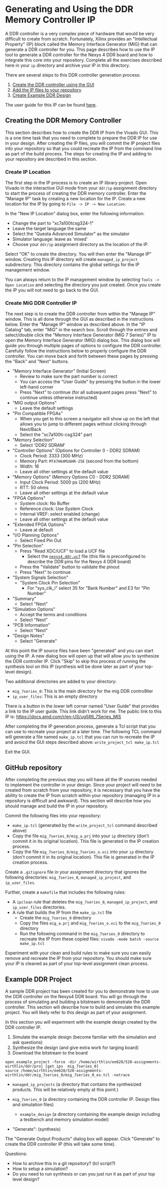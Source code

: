 # Generating and Using the DDR Memory Controller IP

A DDR controller is a very complex piece of hardware that would be very difficult to create from scratch.
Fortunately, Xilinx provides an "Intellectual Property" (IP) block called the Memory Interface Generator (MIG) that can generate a DDR controller for you.
This page describes how to use the IP tool to generate a DDR controller for the Nexys 4 DDR board and how to integrate this core into your repository.
Complete all the exercises described here in your `ip` directory and archive your IP in this directory.

There are several steps to this DDR controller generation process:
1. [Create the DDR controller using the GUI](#creating-the-ddr-memory-controller)
2. [Add the IP files to your repository](#github-repository)
3. [Create Example DDR Design]()

The user guide for this IP can be found [here](https://docs.amd.com/r/en-US/ug586_7Series_MIS).

## Creating the DDR Memory Controller

This section describes how to create the DDR IP from the Vivado GUI.
This is a one time task that you need to complete to prepare the DDR IP for use in your design.
After creating the IP files, you will commit the IP project files into your repository so that you could recreate the IP from the command line as part of the build process.
The steps for creating the IP and adding to your repository are described in this section.

### Create IP Location

The first step in the IP process is to create an IP library project.
Open Vivado in the interactive GUI mode from your `ddr/ip` assignment directory to start the process of creating the DDR memory controller.
Enter the "Manage IP" task by creating a new location for the IP.
Create a new location for the IP by going to `File -> IP -> New Location`.

In the "New IP Location" dialog box, enter the following information:
* Change the part to "xc7a100tcsg324-1"
* Leave the target language the same
* Select the "Questa Advanced Simulator" as the simulator
* Simulator language: leave as 'mixed'
* Choose your `ddr/ip` assignment directory as the location of the IP. 

Select "OK" to create the directory.
You will then enter the "Manage IP" window.
Creating this IP directory will create `managed_ip_project` subdirectory.
This directory contains the global settings for the IP management window.

You can always return to the IP management window by selecting `Tools -> Open Location` and selecting the directory you just created.
Once you create the IP you will not need to go back to the GUI.

### Create MiG DDR Controller IP

The next step is to create the DDR controller from within the "Manage IP" window.
This is all done through the GUI as described in the instructions below.
Enter the "Manage IP" window as described above.
In the "IP Catalog" tab, enter "MiG" in the search box.
Scroll through the entries and select/double click the "Memory Interface Generator (MIG 7 Series)" IP to open the Memory Interface Generator (MIG) dialog box.
This dialog box will guide you through multiple pages of options to configure the DDR controller.
Carefully follow the instructions below to properly configure the DDR controller.
You can move back and forth between these pages by pressing the "Back" and "Next" buttons.

* "Memory Interface Generator" (Initial Screen)
  * Review to make sure the part number is correct
  * You can access the "User Guide" by pressing the button in the lower left-hand corner
  * Press "Next" to continue (for all subsequent pages press "Next" to continue unless otherwise instructed)
* "MIG output Options"
  * Leave the default settings
* "Pin Compatible FPGAs"
  * When you get to this screen a navigator will show up on the left that allows you to jump to different pages without clicking through Next/Back
  * Select the "xc7a100ti-csg324" part
* "Memory Selection"
  * Select 'DDR2 SDRAM'
* "Controller Options" (Options for Controller 0 - DDR2 SDRAM)
  * Clock Period: 3333 (300 MHz)
  * Memory Part: `MT47H64M16HR-25E` (second from the bottom)
  * Width: 16
  * Leave all other settings at the default value
  <!-- * Data Mask: selected
  * Nmber of Bank Machines (leave at default 4)
  * Ordering: leave at strict -->
* "Memory Options" (Memory Options C0 - DDR2 SDRAM)
  * Input Clock Period: 5000 ps (200 MHz)
  * RTT: 50 ohms
  * Leave all other settings at the default value
* "FPGA Options"
  * System clock: No Buffer <!-- We generate the signal at the top level -->
  * Reference clock: Use System Clock  <!-- We generate the signal at the top level -->
  * Internal VREF: select enabled (change)
  * Leave all other settings at the default value
* "Extended FPGA Options"
  * Leave at default
* "I/O Planning Options"
  * Select Fixed Pin Out
* "Pin Selection"
  * Press "Read XDC/UCF" to load a UCF file
    * Select the [`nexys4_ddr.ucf`](./nexys4_ddr.ucf) file (this file is preconfigured to describe the DDR pins for the Nexys 4 DDR board)
  * Press the "Validate" button to validate the pinout
  * Press "Next" to continue
* "System Signals Selection"
  * "System Clock Pin Selection"
    * For "sys_clk_i" select 35 for "Bank Number" and E3 for "Pin Number"
* "Summary"
  * Select "Next"
* "Simulation Options"
  * Accept the terms and conditions
  * Select "Next"
* "PCB Information"
  * Select "Next"
* "Design Notes"
  * Select "Generate"

At this point the IP source files have been "generated" and you can start using the IP.
A new dialog box will open up that will allow you to synthesize the DDR controller IP.
Click "Skip" to skip this process of running the synthesis tool on this IP (synthesis will be done later as part of your top-level design).

Two additional directories are added to your directory:
* `mig_7series_0`: This is the main directory for the mig DDR contro9ller
* `ip_user_files`: This is an empty directory

There is a button in the lower left corner named "User Guide" that provides a link to the IP user guide.
This link didn't work for me.
The public link to this IP is: https://docs.amd.com/r/en-US/ug586_7Series_MIS

After completing the IP generation process, generate a Tcl script that you can use to recreate your project at a later time.
The following TCL command will generate a file named `make_ip.tcl` that you can run to recreate the IP and avoicd the GUI steps described above:
`write_project_tcl make_ip.tcl`

Exit the GUI.

## GitHub repository

After completing the previous step you will have all the IP sources needed to implement the controller in your design.
Since your project will need to be created from scratch from your repository, it is necessary that you have the ability to create the IP from scratch within your repository (managing IP in a repository is difficult and awkward).
This section will describe how you should manage and build the IP in your repository.

Commit the following files into your repository:
* `make_ip.tcl` (generated by the `write_project_tcl` command described above)
* Copy the file `mig_7series_0/mig_a.prj` into your `ip` directory (don't commit it in its original location). This file is generated in the IP creation process.
* Copy the file `mig_7series_0/mig_7series_o.xci` into your `ip` directory (don't commit it in its original location). This file is generated in the IP creation process.

Create a `.gitignore` file in your assignment directory that ignores the following directories: `mig_7series_0`, `managed_ip_project`, and `ip_user_files`.

Further, create a `makefile` that includes the following rules:
* A `ipclean` rule that deletes the `mig_7series_0`, `managed_ip_project`, and `ip_user_files` directories.
* A rule that builds the IP from the `make_ip.tcl` file
   * Create the `mig_7series_0` directory
   * Copy the files `mig_a.prj` and `mig_7series_o.xci` to the `mig_7series_0` directory
   * Run the following command in the `mig_7series_0` directory to recreate the IP from these copied files: `vivado -mode batch -source make_ip.tcl`

Experiment with your clean and build rules to make sure you can easily remove and recreate the IP from your repository.
You should make sure your IP is cleaned as part of your top-level assignment clean process.

## Example DDR Project

A sample DDR project has been created for you to demonstrate how to use the DDR controller on the Nexys4 DDR board.
You will go through the process of simulating and building a bitstream to demonstrate the DDR controller.
This section will describe how to build and simulate this example project.
You will likely refer to this design as part of your assignment.




In this section you will experiment with the example design created by the DDR controller IP.

1. Simulate the example design (become familiar with the simulation and ask questions)
2. Synthesize the design (and give extra work for targing board)
3. Download the bitstream to the board

```
open_example_project -force -dir /home/wirthlin/ee620/520-assignments-wirthlin/ddr/proj [get_ips  mig_7series_0]
source /home/wirthlin/ee620/520-assignments-wirthlin/ddr/mig_7series_0/mig_7series_0_ex.tcl -notrace
```


  * `managed_ip_projects` (a directory that contains the synthesized products. This will be relatively empty at this point.)
  * `mig_7series_0` (a directory containing the DDR controller IP. Design files and simulation files)
    * `example_design` (a directory containing the example design including a testbench and memory simulation model)


* "Generate": (synthesis)

The "Generate Output Products" dialog box will appear.
Click "Generate" to create the DDR controller IP (this will take some time).

Questions:
* How to archive this in a git repository? (tcl script?)
* How to setup a simulation?
* Do you need to run synthesis or can you just run it as part of your top level design?
